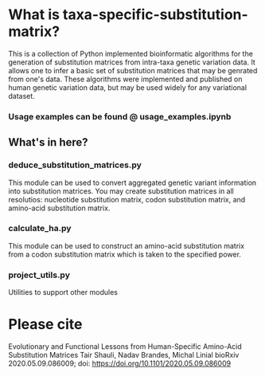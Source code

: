 # What is taxa-specific-substitution-matrix?
This is a collection of Python implemented bioinformatic algorithms for the generation of substitution matrices from intra-taxa genetic variation data. It allows one to infer a basic set of substitution matrices that may be genrated from one's data. These algorithms were implemented and published on human genetic variation data, but may be used widely for any variational dataset.

### Usage examples can be found @ usage_examples.ipynb

## What's in here?
### deduce_substitution_matrices.py
This module can be used to convert aggregated genetic variant information into substitution matrices. You may create substitution matrices in all resolutios: nucleotide substitution matrix, codon substitution matrix, and amino-acid substitution matrix.

### calculate_ha.py
This module can be used to construct an amino-acid substitution matrix from a codon substitution matrix which is taken to the specified power.

### project_utils.py
Utilities to support other modules


# Please cite 
Evolutionary and Functional Lessons from Human-Specific Amino-Acid Substitution Matrices
Tair Shauli, Nadav Brandes, Michal Linial
bioRxiv 2020.05.09.086009; doi: https://doi.org/10.1101/2020.05.09.086009
